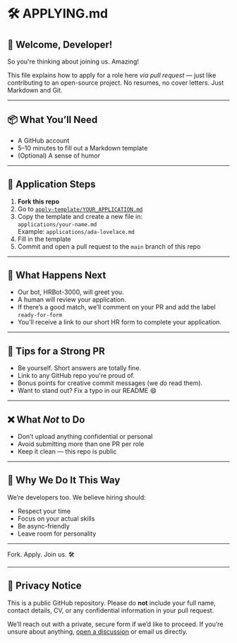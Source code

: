 # 🛠 APPLYING.md

## 👋 Welcome, Developer!

So you're thinking about joining us. Amazing!

This file explains how to apply for a role here *via pull request* — just like contributing to an open-source project. No resumes, no cover letters. Just Markdown and Git.

---

## 📦 What You’ll Need

- A GitHub account
- 5–10 minutes to fill out a Markdown template
- (Optional) A sense of humor

---

## 🚀 Application Steps

1. **Fork this repo**
2. Go to [`apply-template/YOUR_APPLICATION.md`](apply-template/YOUR_APPLICATION.md)
3. Copy the template and create a new file in:  
   `applications/your-name.md`  
   Example: `applications/ada-lovelace.md`
4. Fill in the template
5. Commit and open a pull request to the `main` branch of this repo

---

## 🤖 What Happens Next

- Our bot, HRBot-3000, will greet you.
- A human will review your application.
- If there’s a good match, we’ll comment on your PR and add the label `ready-for-form`
- You’ll receive a link to our short HR form to complete your application.

---

## 🎯 Tips for a Strong PR

- Be yourself. Short answers are totally fine.
- Link to any GitHub repo you're proud of.
- Bonus points for creative commit messages (we *do* read them).
- Want to stand out? Fix a typo in our README 😄

---

## ❌ What *Not* to Do

- Don’t upload anything confidential or personal
- Avoid submitting more than one PR per role
- Keep it clean — this repo is public

---

## 🧠 Why We Do It This Way

We’re developers too. We believe hiring should:
- Respect your time
- Focus on your actual skills
- Be async-friendly
- Leave room for personality

---

Fork. Apply. Join us. 🛠

---

## 🔐 Privacy Notice

This is a public GitHub repository. Please do **not** include your full name, contact details, CV, or any confidential information in your pull request.

We’ll reach out with a private, secure form if we’d like to proceed. If you’re unsure about anything, [open a discussion](../../discussions) or email us directly.
